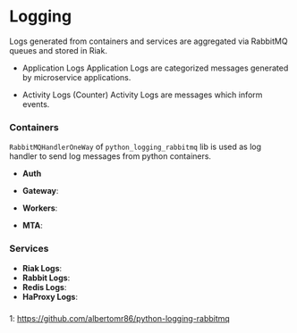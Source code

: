 # Logging
Logs generated from containers and services are aggregated via RabbitMQ
queues and stored in Riak.

* Application Logs
Application Logs are categorized messages generated by microservice
applications.

* Activity Logs (Counter)
Activity Logs are messages which inform events.

### Containers
`RabbitMQHandlerOneWay` of `python_logging_rabbitmq` lib is used as log
handler to send log messages from python containers.

* __Auth__

* __Gateway__:

* __Workers__:

* __MTA__:

### Services
* __Riak Logs__:
* __Rabbit Logs__:
* __Redis Logs__:
* __HaProxy Logs__:

###




1: https://github.com/albertomr86/python-logging-rabbitmq